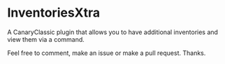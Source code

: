 InventoriesXtra
===============

A CanaryClassic plugin that allows you to have additional inventories and view them via a command.

Feel free to comment, make an issue or make a pull request.
Thanks.

